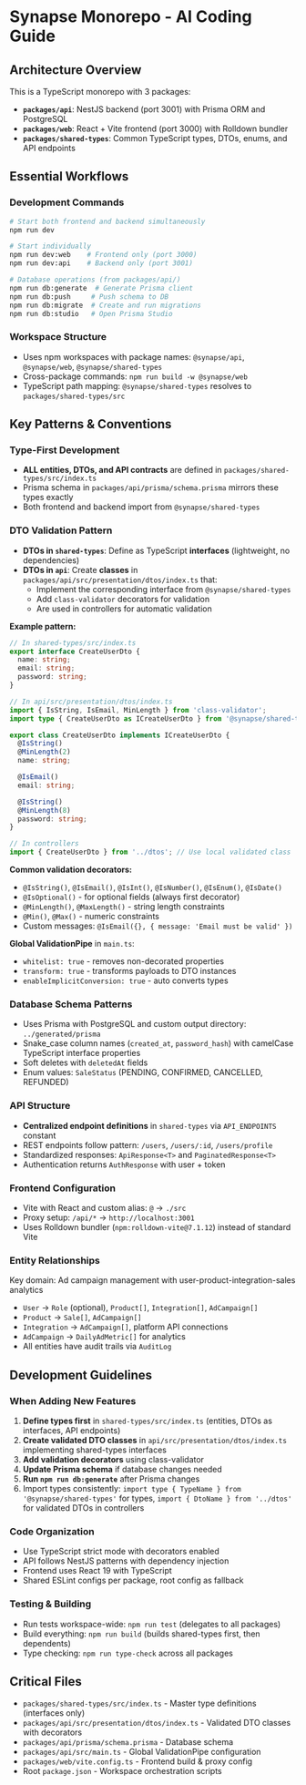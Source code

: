 # Synapse Monorepo - AI Coding Guide

## Architecture Overview

This is a TypeScript monorepo with 3 packages:

- **`packages/api`**: NestJS backend (port 3001) with Prisma ORM and PostgreSQL
- **`packages/web`**: React + Vite frontend (port 3000) with Rolldown bundler
- **`packages/shared-types`**: Common TypeScript types, DTOs, enums, and API endpoints

## Essential Workflows

### Development Commands

```bash
# Start both frontend and backend simultaneously
npm run dev

# Start individually
npm run dev:web    # Frontend only (port 3000)
npm run dev:api    # Backend only (port 3001)

# Database operations (from packages/api/)
npm run db:generate  # Generate Prisma client
npm run db:push     # Push schema to DB
npm run db:migrate  # Create and run migrations
npm run db:studio   # Open Prisma Studio
```

### Workspace Structure

- Uses npm workspaces with package names: `@synapse/api`, `@synapse/web`, `@synapse/shared-types`
- Cross-package commands: `npm run build -w @synapse/web`
- TypeScript path mapping: `@synapse/shared-types` resolves to `packages/shared-types/src`

## Key Patterns & Conventions

### Type-First Development

- **ALL entities, DTOs, and API contracts** are defined in `packages/shared-types/src/index.ts`
- Prisma schema in `packages/api/prisma/schema.prisma` mirrors these types exactly
- Both frontend and backend import from `@synapse/shared-types`

### DTO Validation Pattern

- **DTOs in `shared-types`**: Define as TypeScript **interfaces** (lightweight, no dependencies)
- **DTOs in `api`**: Create **classes** in `packages/api/src/presentation/dtos/index.ts` that:
  - Implement the corresponding interface from `@synapse/shared-types`
  - Add `class-validator` decorators for validation
  - Are used in controllers for automatic validation

**Example pattern:**

```typescript
// In shared-types/src/index.ts
export interface CreateUserDto {
  name: string;
  email: string;
  password: string;
}

// In api/src/presentation/dtos/index.ts
import { IsString, IsEmail, MinLength } from 'class-validator';
import type { CreateUserDto as ICreateUserDto } from '@synapse/shared-types';

export class CreateUserDto implements ICreateUserDto {
  @IsString()
  @MinLength(2)
  name: string;

  @IsEmail()
  email: string;

  @IsString()
  @MinLength(8)
  password: string;
}

// In controllers
import { CreateUserDto } from '../dtos'; // Use local validated class
```

**Common validation decorators:**

- `@IsString()`, `@IsEmail()`, `@IsInt()`, `@IsNumber()`, `@IsEnum()`, `@IsDate()`
- `@IsOptional()` - for optional fields (always first decorator)
- `@MinLength()`, `@MaxLength()` - string length constraints
- `@Min()`, `@Max()` - numeric constraints
- Custom messages: `@IsEmail({}, { message: 'Email must be valid' })`

**Global ValidationPipe** in `main.ts`:

- `whitelist: true` - removes non-decorated properties
- `transform: true` - transforms payloads to DTO instances
- `enableImplicitConversion: true` - auto converts types

### Database Schema Patterns

- Uses Prisma with PostgreSQL and custom output directory: `../generated/prisma`
- Snake_case column names (`created_at`, `password_hash`) with camelCase TypeScript interface properties
- Soft deletes with `deletedAt` fields
- Enum values: `SaleStatus` (PENDING, CONFIRMED, CANCELLED, REFUNDED)

### API Structure

- **Centralized endpoint definitions** in `shared-types` via `API_ENDPOINTS` constant
- REST endpoints follow pattern: `/users`, `/users/:id`, `/users/profile`
- Standardized responses: `ApiResponse<T>` and `PaginatedResponse<T>`
- Authentication returns `AuthResponse` with user + token

### Frontend Configuration

- Vite with React and custom alias: `@` → `./src`
- Proxy setup: `/api/*` → `http://localhost:3001`
- Uses Rolldown bundler (`npm:rolldown-vite@7.1.12`) instead of standard Vite

### Entity Relationships

Key domain: Ad campaign management with user-product-integration-sales analytics

- `User` → `Role` (optional), `Product[]`, `Integration[]`, `AdCampaign[]`
- `Product` → `Sale[]`, `AdCampaign[]`
- `Integration` → `AdCampaign[]`, platform API connections
- `AdCampaign` → `DailyAdMetric[]` for analytics
- All entities have audit trails via `AuditLog`

## Development Guidelines

### When Adding New Features

1. **Define types first** in `shared-types/src/index.ts` (entities, DTOs as interfaces, API endpoints)
2. **Create validated DTO classes** in `api/src/presentation/dtos/index.ts` implementing shared-types interfaces
3. **Add validation decorators** using class-validator
4. **Update Prisma schema** if database changes needed
5. **Run `npm run db:generate`** after Prisma changes
6. Import types consistently: `import type { TypeName } from '@synapse/shared-types'` for types, `import { DtoName } from '../dtos'` for validated DTOs in controllers

### Code Organization

- Use TypeScript strict mode with decorators enabled
- API follows NestJS patterns with dependency injection
- Frontend uses React 19 with TypeScript
- Shared ESLint configs per package, root config as fallback

### Testing & Building

- Run tests workspace-wide: `npm run test` (delegates to all packages)
- Build everything: `npm run build` (builds shared-types first, then dependents)
- Type checking: `npm run type-check` across all packages

## Critical Files

- `packages/shared-types/src/index.ts` - Master type definitions (interfaces only)
- `packages/api/src/presentation/dtos/index.ts` - Validated DTO classes with decorators
- `packages/api/prisma/schema.prisma` - Database schema
- `packages/api/src/main.ts` - Global ValidationPipe configuration
- `packages/web/vite.config.ts` - Frontend build & proxy config
- Root `package.json` - Workspace orchestration scripts
